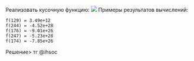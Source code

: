 Реализовать кусочную функцию:
![](../Файлы/Pasted%20image%2020230530114756.png)
Примеры результатов вычислений:

```
f(129) = 3.49e+12
f(244) = -4.52e+28
f(176) = -9.01e+26
f(247) = -5.23e+28
f(174) = -7.85e+26
```
Решение> тг @ihsoc